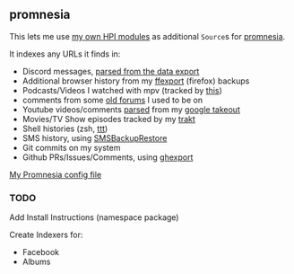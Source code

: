 ## promnesia

This lets me use [my own HPI modules](https://github.com/seanbreckenridge/HPI) as additional `Source`s for [promnesia](https://github.com/karlicoss/promnesia).

It indexes any URLs it finds in:

- Discord messages, [parsed from the data export](https://github.com/seanbreckenridge/discord_data)
- Additional browser history from my [ffexport](https://github.com/seanbreckenridge/ffexport) (firefox) backups
- Podcasts/Videos I watched with mpv (tracked by [this](https://github.com/seanbreckenridge/mpv-history-daemon))
- comments from some [old forums](https://github.com/seanbreckenridge/forum_parser) I used to be on
- Youtube videos/comments [parsed](https://github.com/seanbreckenridge/HPI/tree/master/my/google) from my [google takeout](https://takeout.google.com/)
- Movies/TV Show episodes tracked by my [trakt](https://github.com/seanbreckenridge/traktexport)
- Shell histories (zsh, [ttt](https://github.com/seanbreckenridge/ttt))
- SMS history, using [SMSBackupRestore](https://play.google.com/store/apps/details?id=com.riteshsahu.SMSBackupRestore&hl=en_US)
- Git commits on my system
- Github PRs/Issues/Comments, using [ghexport](https://github.com/karlicoss/ghexport)

[My Promnesia config file](https://sean.fish/d/promnesia/config.py)

### TODO

Add Install Instructions (namespace package)

Create Indexers for:

- Facebook
- Albums
